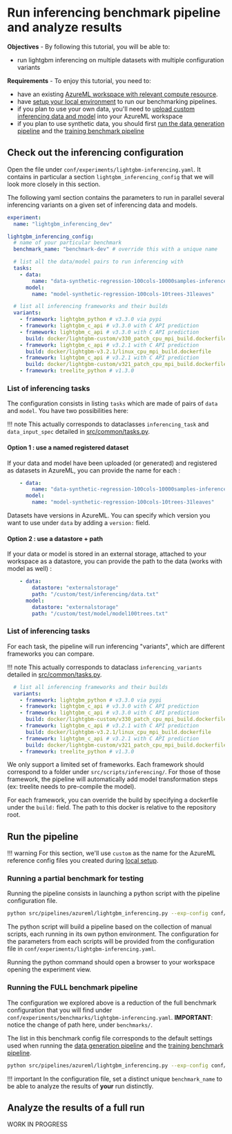 # Run inferencing benchmark pipeline and analyze results

**Objectives** - By following this tutorial, you will be able to:

- run lightgbm inferencing on multiple datasets with multiple configuration variants

**Requirements** - To enjoy this tutorial, you need to:

- have an existing [AzureML workspace with relevant compute resource](azure-setup.md).
- have [setup your local environment](local-setup.md) to run our benchmarking pipelines.
- if you plan to use your own data, you'll need to [upload custom inferencing data and model](upload-your-data.md) into your AzureML workspace
- if you plan to use synthetic data, you should first [run the data generation pipeline](generate-synthetic-data.md) and the [training benchmark pipeline](benchmark-training.md)

## Check out the inferencing configuration

Open the file under `conf/experiments/lightgbm-inferencing.yaml`. It contains in particular a section `lightgbm_inferencing_config` that we will look more closely in this section.

The following yaml section contains the parameters to run in parallel several inferencing variants on a given set of inferencing data and models.

```yaml
experiment:
  name: "lightgbm_inferencing_dev"

lightgbm_inferencing_config:
  # name of your particular benchmark
  benchmark_name: "benchmark-dev" # override this with a unique name

  # list all the data/model pairs to run inferencing with
  tasks:
    - data:
        name: "data-synthetic-regression-100cols-10000samples-inference"
      model:
        name: "model-synthetic-regression-100cols-10trees-31leaves"

  # list all inferencing frameworks and their builds
  variants:
    - framework: lightgbm_python # v3.3.0 via pypi
    - framework: lightgbm_c_api # v3.3.0 with C API prediction
    - framework: lightgbm_c_api # v3.3.0 with C API prediction
      build: docker/lightgbm-custom/v330_patch_cpu_mpi_build.dockerfile
    - framework: lightgbm_c_api # v3.2.1 with C API prediction
      build: docker/lightgbm-v3.2.1/linux_cpu_mpi_build.dockerfile
    - framework: lightgbm_c_api # v3.2.1 with C API prediction
      build: docker/lightgbm-custom/v321_patch_cpu_mpi_build.dockerfile
    - framework: treelite_python # v1.3.0
```

### List of inferencing tasks

The configuration consists in listing `tasks` which are made of pairs of `data` and `model`. You have two possibilities here:

!!! note
    This actually corresponds to dataclasses `inferencing_task` and `data_input_spec` detailed in [src/common/tasks.py](../../references/common/tasks.md).

#### Option 1 : use a named registered dataset

If your data and model have been uploaded (or generated) and registered as datasets in AzureML, you can provide the name for each :

```yaml
    - data:
        name: "data-synthetic-regression-100cols-10000samples-inference"
      model:
        name: "model-synthetic-regression-100cols-10trees-31leaves"
```

Datasets have versions in AzureML. You can specify which version you want to use under `data` by adding a `version:` field.

#### Option 2 : use a datastore + path

If your data or model is stored in an external storage, attached to your workspace as a datastore, you can provide the path to the data (works with model as well) :

```yaml
    - data:
        datastore: "externalstorage"
        path: "/custom/test/inferencing/data.txt"
      model:
        datastore: "externalstorage"
        path: "/custom/test/model/model100trees.txt"
```

### List of inferencing tasks

For each task, the pipeline will run inferencing "variants", which are different frameworks you can compare.

!!! note
    This actually corresponds to dataclass `inferencing_variants` detailed in [src/common/tasks.py](../../references/common/tasks.md).

```yaml
  # list all inferencing frameworks and their builds
  variants:
    - framework: lightgbm_python # v3.3.0 via pypi
    - framework: lightgbm_c_api # v3.3.0 with C API prediction
    - framework: lightgbm_c_api # v3.3.0 with C API prediction
      build: docker/lightgbm-custom/v330_patch_cpu_mpi_build.dockerfile
    - framework: lightgbm_c_api # v3.2.1 with C API prediction
      build: docker/lightgbm-v3.2.1/linux_cpu_mpi_build.dockerfile
    - framework: lightgbm_c_api # v3.2.1 with C API prediction
      build: docker/lightgbm-custom/v321_patch_cpu_mpi_build.dockerfile
    - framework: treelite_python # v1.3.0
```

We only support a limited set of frameworks. Each framework should correspond to a folder under `src/scripts/inferencing/`. For those of those framework, the pipeline will automatically add model transformation steps (ex: treelite needs to pre-compile the model).

For each framework, you can override the build by specifying a dockerfile under the `build:` field. The path to this docker is relative to the repository root.

## Run the pipeline

!!! warning
    For this section, we'll use `custom` as the name for the AzureML reference config files you created during [local setup](local-setup.md).

### Running a partial benchmark for testing

Running the pipeline consists in launching a python script with the pipeline configuration file.

```bash
python src/pipelines/azureml/lightgbm_inferencing.py --exp-config conf/experiments/lightgbm-inferencing.yaml
```

The python script will build a pipeline based on the collection of manual scripts, each running in its own python environment. The configuration for the parameters from each scripts will be provided from the configuration file in `conf/experiments/lightgbm-inferencing.yaml`.

Running the python command should open a browser to your workspace opening the experiment view.

### Running the FULL benchmark pipeline

The configuration we explored above is a reduction of the full benchmark configuration that you will find under `conf/experiments/benchmarks/lightgbm-inferencing.yaml`. **IMPORTANT**: notice the change of path here, under `benchmarks/`.

The list in this benchmark config file corresponds to the default settings used when running the [data generation pipeline](generate-synthetic-data.md) and the [training benchmark pipeline](benchmark-training.md).

```bash
python src/pipelines/azureml/lightgbm_inferencing.py --exp-config conf/experiments/benchmarks/lightgbm-inferencing.yaml
```

!!! important
    In the configuration file, set a distinct unique `benchmark_name` to be able to analyze the results of **your** run distinctly.

## Analyze the results of a full run

WORK IN PROGRESS
